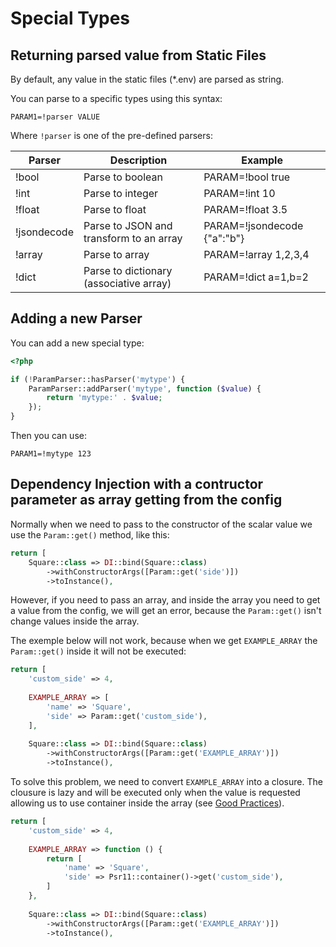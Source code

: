 # Special Types

## Returning parsed value from Static Files

By default, any value in the static files (*.env) are parsed as string. 

You can parse to a specific types using this syntax:

```text
PARAM1=!parser VALUE
```

Where `!parser` is one of the pre-defined parsers:

| Parser      | Description                             | Example                      |
|-------------|-----------------------------------------|------------------------------|
| !bool       | Parse to boolean                        | PARAM=!bool true             |
| !int        | Parse to integer                        | PARAM=!int 10                |
| !float      | Parse to float                          | PARAM=!float 3.5             |
| !jsondecode | Parse to JSON and transform to an array | PARAM=!jsondecode \{"a":"b"} |
| !array      | Parse to array                          | PARAM=!array 1,2,3,4         |
| !dict       | Parse to dictionary (associative array) | PARAM=!dict a=1,b=2          |


## Adding a new Parser

You can add a new special type:

```php
<?php

if (!ParamParser::hasParser('mytype') {
    ParamParser::addParser('mytype', function ($value) {
        return 'mytype:' . $value;
    });
}
```

Then you can use:

```text
PARAM1=!mytype 123
```

## Dependency Injection with a contructor parameter as array getting from the config

Normally when we need to pass to the constructor of the scalar value we use the `Param::get()` method, like this:

```php
return [
    Square::class => DI::bind(Square::class)
        ->withConstructorArgs([Param::get('side')])
        ->toInstance(),
```

However, if you need to pass an array, and inside the array you need to get a value from the config, we will get an error, 
because the `Param::get()` isn't change values inside the array.

The exemple below will not work, because when we get `EXAMPLE_ARRAY` the `Param::get()` inside it will not be executed:

```php
return [
    'custom_side' => 4,
    
    EXAMPLE_ARRAY => [
        'name' => 'Square',
        'side' => Param::get('custom_side'),
    ],
    
    Square::class => DI::bind(Square::class)
        ->withConstructorArgs([Param::get('EXAMPLE_ARRAY')])
        ->toInstance(),
```

To solve this problem, we need to convert `EXAMPLE_ARRAY` into a closure. The clousure is lazy 
and will be executed only when the value is requested allowing us to use container inside the array 
(see [Good Practices](good-practices.md)).

```php
return [
    'custom_side' => 4,
    
    EXAMPLE_ARRAY => function () {
        return [
            'name' => 'Square',
            'side' => Psr11::container()->get('custom_side'),
        ]
    },
    
    Square::class => DI::bind(Square::class)
        ->withConstructorArgs([Param::get('EXAMPLE_ARRAY')])
        ->toInstance(),
```


